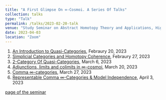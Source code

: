 ```yaml
---
title: "A First Glimpse On ∞-Cosmoi. A Series Of Talks"
collection: talks
type: "Talk"
permalink: /talks/2023-02-20-talk
venue: "Study Seminar on Abstract Homotopy Theory and Applications, Higher School of Economics, Independent University of Moscow"
date: 2023-04-03
location: "Zoom"
---
```


1. [An Introduction to Quasi-Categories](https://magisterlud.github.io/files/Quasi%20categories.pdf), Febraury 20, 2023    
2. [Simplicial Categories and Homotopy Coherence](https://magisterlud.github.io/files/Homotopy%20coherence.pdf), Febraury 27, 2023    
3. [2-Category Of Quasi-Categories](https://magisterlud.github.io/files/2-cat%20of%20qCat%20and%20intro%20to%20∞-cosmoi.pdf), March 6, 2023  
4. [Adjunctions, limits and colimits in $\infty$-cosmoi](https://magisterlud.github.io/files/Adjunctions,%20limits%20and%20colimits%20in%20∞-cosmoi.pdf), March 20, 2023  
5. [Comma $\infty$-categories](https://magisterlud.github.io/files/Comma%20∞-category.pdf), March 27, 2023  
6. [Representable Comma $\infty$-Categories & Model Independence](https://magisterlud.github.io/files/Model%20Independence.pdf), April 3, 2023  

[page of the seminar](https://researchseminars.org/seminar/HomotopyTheoryAndApps)
